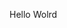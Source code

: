 Hello Wolrd










































































































































































































































































































































































































































































































































































































































































































































































































































































































































































































































































































































































































































































































































































































































































































































































































































































































































































































































































































































































































































































































































































































































































































































































































































































































































